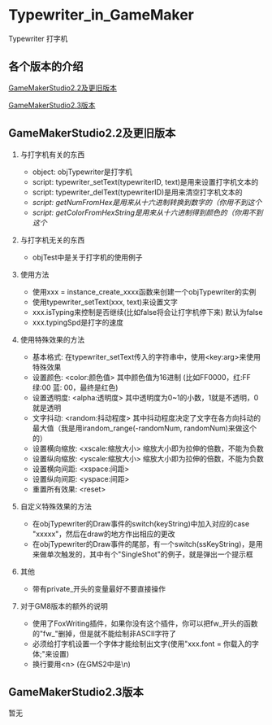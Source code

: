 # Typewriter_in_GameMaker
 Typewriter 打字机

## 各个版本的介绍

[GameMakerStudio2.2及更旧版本](#GameMakerStudio2.2及更旧版本)

[GameMakerStudio2.3版本](#GameMakerStudio2.3版本)

## GameMakerStudio2.2及更旧版本

1. 与打字机有关的东西
    - object: objTypewriter是打字机
    - script: typewriter_setText(typewriterID, text)是用来设置打字机文本的
    - script: typewriter_delText(typewriterID)是用来清空打字机文本的
    - *script: getNumFromHex是用来从十六进制转换到数字的（你用不到这个*
    - *script: getColorFromHexString是用来从十六进制得到颜色的（你用不到这个*

2. 与打字机无关的东西
    - objTest中是关于打字机的使用例子

3. 使用方法
    - 使用xxx = instance_create_xxxx函数来创建一个objTypewriter的实例
    - 使用typewriter_setText(xxx, text)来设置文字
    - xxx.isTyping来控制是否继续(比如false将会让打字机停下来) 默认为false
    - xxx.typingSpd是打字的速度

4. 使用特殊效果的方法
    - 基本格式: 在typewriter_setText传入的字符串中，使用\<key:arg>来使用特殊效果
    - 设置颜色: \<color:颜色值> 其中颜色值为16进制 (比如FF0000，红:FF 绿:00 蓝: 00，最终是红色)
    - 设置透明度: \<alpha:透明度> 其中透明度为0~1的小数，1就是不透明，0就是透明
    - 文字抖动: \<random:抖动程度> 其中抖动程度决定了文字在各方向抖动的最大值（我是用irandom_range(-randomNum, randomNum)来做这个的）
    - 设置横向缩放: \<xscale:缩放大小> 缩放大小即为拉伸的倍数，不能为负数
    - 设置纵向缩放: \<yscale:缩放大小> 缩放大小即为拉伸的倍数，不能为负数
    - 设置横向间距: \<xspace:间距>
    - 设置纵向间距: \<yspace:间距>
    - 重置所有效果: \<reset>
 
5. 自定义特殊效果的方法
    - 在objTypewriter的Draw事件的switch(keyString)中加入对应的case "xxxxx"，然后在draw的地方作出相应的更改
    - 在objTypewriter的Draw事件的尾部，有一个switch(ssKeyString)，是用来做单次触发的，其中有个"SingleShot"的例子，就是弹出一个提示框

6. 其他
    - 带有private_开头的变量最好不要直接操作

7. 对于GM8版本的额外的说明
    - 使用了FoxWriting插件，如果你没有这个插件，你可以把fw_开头的函数的"fw_"删掉，但是就不能绘制非ASCII字符了
    - 必须给打字机设置一个字体才能绘制出文字(使用"xxx.font = 你载入的字体;"来设置)
    - 换行要用\<n> (在GMS2中是\n)
    
## GameMakerStudio2.3版本

暂无
